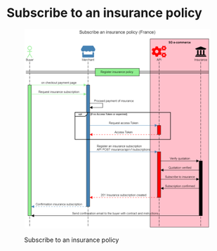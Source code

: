 # Subscribe to an insurance policy

<figure><img src="../../.gitbook/assets/Subscribe an insurance policy (France).png" alt=""><figcaption><p>Subscribe to an insurance policy</p></figcaption></figure>
